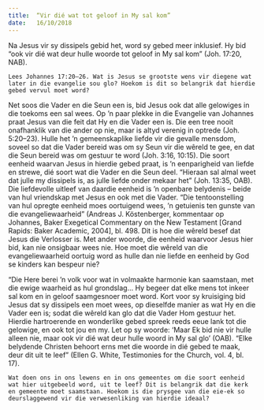```yaml
---
title:  “Vir dié wat tot geloof in My sal kom”
date:   16/10/2018
---
```


Na Jesus vir sy dissipels gebid het, word sy gebed meer inklusief. Hy bid “ook vir dié wat deur hulle woorde tot geloof in My sal kom” (Joh. 17:20, NAB). 

`Lees Johannes 17:20–26. Wat is Jesus se grootste wens vir diegene wat later in die evangelie sou glo? Hoekom is dit so belangrik dat hierdie gebed vervul moet word?` 

Net soos die Vader en die Seun een is, bid Jesus ook dat alle gelowiges in die toekoms een sal wees. Op ’n paar plekke in die Evangelie van Johannes praat Jesus van die feit dat Hy en die Vader een is. Die een tree nooit onafhanklik van die ander op nie, maar is altyd verenig in optrede (Joh. 5:20–23). Hulle het ’n gemeenskaplike liefde vir die gevalle mensdom, soveel so dat die Vader bereid was om sy Seun vir die wêreld te gee, en dat die Seun bereid was om gestuur te word (Joh. 3:16, 10:15). Die soort eenheid waarvan Jesus in hierdie gebed praat, is ’n eenparigheid van liefde en strewe, dié soort wat die Vader en die Seun deel. “Hieraan sal almal weet dat julle my dissipels is, as julle liefde onder mekaar het” (Joh. 13:35, OAB). Die liefdevolle uitleef van daardie eenheid is ’n openbare belydenis – beide van hul vriendskap met Jesus en ook met die Vader. “Die tentoonstelling van hul opregte eenheid moes oortuigend wees, ’n getuienis ten gunste van die evangeliewaarheid” (Andreas J. Köstenberger, kommentaar op Johannes, Baker Exegetical Commentary on the New Testament [Grand Rapids: Baker Academic, 2004], bl. 498. Dit is hoe die wêreld besef dat Jesus die Verlosser is. Met ander woorde, die eenheid waarvoor Jesus hier bid, kan nie onsigbaar wees nie. Hoe moet die wêreld van die evangeliewaarheid oortuig word as hulle dan nie liefde en eenheid by God se kinders kan bespeur nie? 

“Die Here berei ’n volk voor wat in volmaakte harmonie kan saamstaan, met die ewige waarheid as hul grondslag... Hy begeer dat elke mens tot inkeer sal kom en in geloof saamgesnoer moet word. Kort voor sy kruisiging bid Jesus dat sy dissipels een moet wees, op dieselfde manier as wat Hy en die Vader een is; sodat die wêreld kan glo dat die Vader Hom gestuur het. Hierdie hartroerende en wonderlike gebed spreek reeds eeue lank tot die gelowige, en ook tot jou en my. Let op sy woorde: ‘Maar Ek bid nie vir hulle alleen nie, maar ook vir dié wat deur hulle woord in My sal glo’ (OAB). “Elke belydende Christen behoort erns met die woorde in dié gebed te maak, deur dit uit te leef” (Ellen G. White, Testimonies for the Church, vol. 4, bl. 17). 

`Wat doen ons in ons lewens en in ons gemeentes om die soort eenheid wat hier uitgebeeld word, uit te leef? Dit is belangrik dat die kerk en gemeente moet saamstaan. Hoekom is die prysgee van die eie-ek so deurslaggewend vir die verwesenliking van hierdie ideaal?`